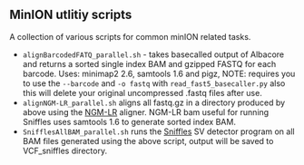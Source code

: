 ## MinION utlitiy scripts

A collection of various scripts for common minION related tasks.

* `alignBarcodedFATQ_parallel.sh` - takes basecalled output of Albacore and returns a sorted single index BAM and gzipped FASTQ for each barcode. Uses: minimap2 2.6, samtools 1.6 and pigz, NOTE: requires you to use the `--barcode` and `-o fastq` with `read_fast5_basecaller.py` also this will delete your original uncompressed .fastq files after use.
* `alignNGM-LR_parallel.sh` aligns all fastq.gz in a directory produced by above using the [NGM-LR](https://github.com/philres/ngmlr) aligner.  NGM-LR bam useful for running Sniffles uses samtools 1.6 to generate sorted index BAM.
* `SnifflesAllBAM_parallel.sh` runs the [Sniffles](https://github.com/fritzsedlazeck/Sniffles) SV detector program on all BAM files generated using the above script, output will be saved to VCF_sniffles directory.
